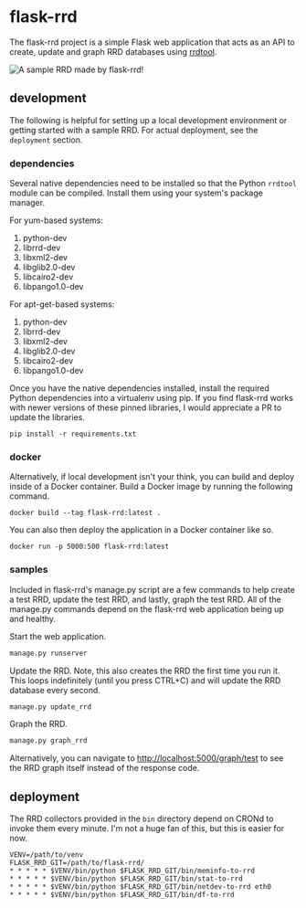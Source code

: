 # flask-rrd

The flask-rrd project is a simple Flask web application that acts as an API to
create, update and graph RRD databases using
[rrdtool](http://oss.oetiker.ch/rrdtool/).

![A sample RRD made by flask-rrd!](https://github.com/sholsapp/flask-rrd/blob/master/docs/images/netdev.png)

## development

The following is helpful for setting up a local development environment or
getting started with a sample RRD. For actual deployment, see the `deployment`
section.

### dependencies

Several native dependencies need to be installed so that the Python `rrdtool`
module can be compiled. Install them using your system's package manager.

For yum-based systems:

  1. python-dev
  2. librrd-dev
  3. libxml2-dev
  4. libglib2.0-dev
  5. libcairo2-dev
  6. libpango1.0-dev

For apt-get-based systems:

  1. python-dev
  2. librrd-dev
  3. libxml2-dev
  4. libglib2.0-dev
  5. libcairo2-dev
  6. libpango1.0-dev

Once you have the native dependencies installed, install the required Python
dependencies into a virtualenv using pip. If you find flask-rrd works with
newer versions of these pinned libraries, I would appreciate a PR to update the
libraries.

```
pip install -r requirements.txt
```

### docker

Alternatively, if local development isn't your think, you can build and deploy inside of a Docker container. Build a Docker image by running the following command.

```
docker build --tag flask-rrd:latest .
```

You can also then deploy the application in a Docker container like so.

```
docker run -p 5000:500 flask-rrd:latest
```

### samples

Included in flask-rrd's manage.py script are a few commands to help create a
test RRD, update the test RRD, and lastly, graph the test RRD. All of the
manage.py commands depend on the flask-rrd web application being up and
healthy.


Start the web application.

```bash
manage.py runserver
```

Update the RRD. Note, this also creates the RRD the first time you run it. This
loops indefinitely (until you press CTRL+C) and will update the RRD database
every second.

```bash
manage.py update_rrd
```

Graph the RRD.

```bash
manage.py graph_rrd
```

Alternatively, you can navigate to
[http://localhost:5000/graph/test](http://localhost:5000/graph/test) to see the
RRD graph itself instead of
the response code.

## deployment

The RRD collectors provided in the `bin` directory depend on CRONd to invoke
them every minute. I'm not a huge fan of this, but this is easier for now.

```
VENV=/path/to/venv
FLASK_RRD_GIT=/path/to/flask-rrd/
* * * * * $VENV/bin/python $FLASK_RRD_GIT/bin/meminfo-to-rrd
* * * * * $VENV/bin/python $FLASK_RRD_GIT/bin/stat-to-rrd
* * * * * $VENV/bin/python $FLASK_RRD_GIT/bin/netdev-to-rrd eth0
* * * * * $VENV/bin/python $FLASK_RRD_GIT/bin/df-to-rrd
```
